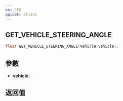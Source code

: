 ```yaml
---
ns: CFX
apiset: client
---
```

## GET_VEHICLE_STEERING_ANGLE

```c
float GET_VEHICLE_STEERING_ANGLE(Vehicle vehicle);
```


## 參數
* **vehicle**: 

## 返回值
